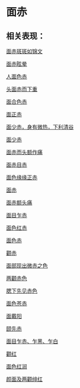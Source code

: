 # 面赤## 相关表现： [面赤斑斑如锦文](https://www.gmzyjc.com/search/result?wd=面赤斑斑如锦文)[面赤眩晕](https://www.gmzyjc.com/search/result?wd=面赤眩晕)[人面色赤](https://www.gmzyjc.com/search/result?wd=人面色赤)[头面赤而下重](https://www.gmzyjc.com/search/result?wd=头面赤而下重)[面合色赤](https://www.gmzyjc.com/search/result?wd=面合色赤)[面正赤](https://www.gmzyjc.com/search/result?wd=面正赤)[面少赤，身有微热，下利清谷](https://www.gmzyjc.com/search/result?wd=面少赤，身有微热，下利清谷)[面少赤](https://www.gmzyjc.com/search/result?wd=面少赤)[面赤而头额作痛](https://www.gmzyjc.com/search/result?wd=面赤而头额作痛)[面赤目赤](https://www.gmzyjc.com/search/result?wd=面赤目赤)[面色缘缘正赤](https://www.gmzyjc.com/search/result?wd=面色缘缘正赤)[面赤](https://www.gmzyjc.com/search/result?wd=面赤)[面赤额头痛](https://www.gmzyjc.com/search/result?wd=面赤额头痛)[面目乍赤](https://www.gmzyjc.com/search/result?wd=面目乍赤)[面色红赤](https://www.gmzyjc.com/search/result?wd=面色红赤)[面色赤](https://www.gmzyjc.com/search/result?wd=面色赤)[颧赤](https://www.gmzyjc.com/search/result?wd=颧赤)[面部现出微赤之色](https://www.gmzyjc.com/search/result?wd=面部现出微赤之色)[两颧赤色](https://www.gmzyjc.com/search/result?wd=两颧赤色)[腮下先见赤色](https://www.gmzyjc.com/search/result?wd=腮下先见赤色)[面色苍赤](https://www.gmzyjc.com/search/result?wd=面色苍赤)[面戴阳](https://www.gmzyjc.com/search/result?wd=面戴阳)[颐先赤](https://www.gmzyjc.com/search/result?wd=颐先赤)[面目乍赤、乍黑、乍白](https://www.gmzyjc.com/search/result?wd=面目乍赤、乍黑、乍白)[颧红](https://www.gmzyjc.com/search/result?wd=颧红)[面色红润](https://www.gmzyjc.com/search/result?wd=面色红润)[颜面及两颧绯红](https://www.gmzyjc.com/search/result?wd=颜面及两颧绯红)